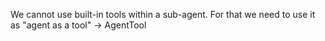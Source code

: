 We cannot use built-in tools within a sub-agent.
For that we need to use it as "agent as a tool" -> AgentTool